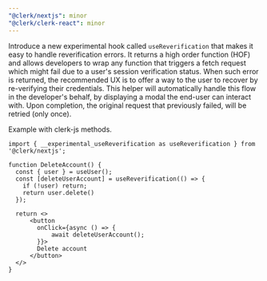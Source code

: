 ```yaml
---
"@clerk/nextjs": minor
"@clerk/clerk-react": minor
---
```


Introduce a new experimental hook called `useReverification` that makes it easy to handle reverification errors.
It returns a high order function (HOF) and allows developers to wrap any function that triggers a fetch request which might fail due to a user's session verification status.
When such error is returned, the recommended UX is to offer a way to the user to recover by re-verifying their credentials.
This helper will automatically handle this flow in the developer's behalf, by displaying a modal the end-user can interact with.
Upon completion, the original request that previously failed, will be retried (only once).

Example with clerk-js methods.
```tsx
import { __experimental_useReverification as useReverification } from '@clerk/nextjs';

function DeleteAccount() {
  const { user } = useUser();
  const [deleteUserAccount] = useReverification(() => {
    if (!user) return;
    return user.delete()
  });
  
  return <>
      <button
        onClick={async () => {
            await deleteUserAccount();
        }}>
        Delete account
      </button>
  </>
}

```
